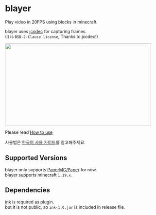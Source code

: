 # blayer
Play video in 20FPS using blocks in minecraft

blayer uses [jcodec](https://github.com/jcodec/jcodec) for capturing frames.    
(it is `BSD-2-Clause license`, Thanks to jcodec!)


<img src="https://github.com/sbkimxtheia/blayer/blob/master/preview.gif" width="480" height="270" alt="">

 Please read [How to use](https://github.com/XTHEIA/blayer/wiki/How-to-use)

 사용법은 [한국어 사용 가이드](https://github.com/XTHEIA/blayer/wiki/%EC%82%AC%EC%9A%A9-%EA%B0%80%EC%9D%B4%EB%93%9C(%ED%95%9C%EA%B5%AD%EC%96%B4))를 참고해주세요. 

## Supported Versions

blayer only supports [PaperMC/Paper](https://github.com/PaperMC/Paper) for now.  
blayer supports minecraft `1.19.x`.

## Dependencies

[ink](https://github.com/XTHEIA/ink) is required as plugin.  
but it is not public, so `ink-1.0.jar` is included in release file.



   
